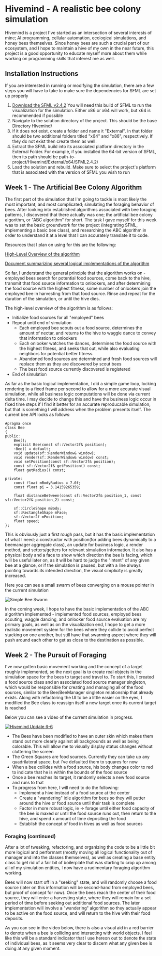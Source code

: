 # Hivemind - A realistic bee colony simulation

Hivemind is a project I've started as an intersection of several interests of mine; AI programming, cellular automation, ecological simulations, and honey bees themselves. Since honey bees are such a crucial part of our ecosystem, and I hope to maintain a hive of my own in the near future, this project is a good opportunity to educate myself more about them while working on programming skills that interest me as well.

## Installation Instructions

If you are interested in running or modifying the simulation, there are a few steps you will have to take to make sure the dependencies for SFML are set up properly
1. [Download the SFML v2.4.2](https://www.sfml-dev.org/download/sfml/2.4.2/) You will need this build of SFML to run the visualization for the simulation. Either x86 or x64 will work, but x64 is recommended if possible
2. Navigate to the solution directory of the project. This should be the base Directory Hivemind/
3. If it does not exist, create a folder and name it "External". In that folder should be two additional folders titled "x64" and "x86", respectively. If they do not exist then create them as well.
4. Extract the SFML build into its associated platform directory in the External Folder. For example, if you installed the 64-bit version of SFML, then its path should be path-to-project/Hivemind/External/x64/SFML2.4.2/
5. Load the solution and rebuild. Make sure to select the project's platform that is associated with the version of SFML you wish to run

## Week 1 - The Artificial Bee Colony Algorithm

The first part of the simulation that I'm going to tackle is most likely the most important, and most complicated; simulating the foraging behavior of bees. After looking into established algorithms associated with bee foraging patterns, I discovered that there actually was one; the artificial bee colony algorithm, or "ABC algorithm" for short. The task I gave myself for this week was to set the basic groundwork for the project (integrating SFML, implementing a basic bee class), and researching the ABC algorithm in order to understand it at a level that I can accurately translate it to code.

Resources that I plan on using for this are the following:

[High-Level Overview of the algorithm](https://en.wikipedia.org/wiki/Artificial_bee_colony_algorithm)

[Document summarizing several logical implementations of the algorithm](http://mf.erciyes.edu.tr/abc/pub/NevImpOfABC.pdf)

So far, I understand the general principle that the algorithm works on - employed bees search for potential food sources, come back to the hive, transmit that food source information to onlookers, and after determining the food source with the highest fitness, some number of onlookers join the employed bee in harvesting from that food source. Rinse and repeat for the duration of the simulation, or until the hive dies.

The high-level overview of the algorithm is as follows:

- Initialize food sources for all "employed" bees
- Repeat until end of simulation  
  - Each employed bee scouts out a food source, determines the amount of nectar, and returns to the hive to waggle dance to convey that information to onlookers
  - Each onlooker watches the dances, determines the food source with the highest fitness, and seeks that out, while also evaluating neighbors for potential better fitness
  - Abandoned food sources are determined and fresh food sources will replace them as they are discovered by scout bees
  - The best food source currently discovered is registered
- End of simulation

As far as the basic logical implementation, I did a simple game loop, locking rendering to a fixed frame per second to allow for a more accurate visual simulation, while all business logic computations will be done via current delta time. I may decide to change this and have the business logic occur in fixed time steps if I find it better for an accurate reproducable simulation, but that is something I will address when the problem presents itself. The current bee API looks as follows:

```
#pragma once
class Bee
{
public:
	Bee();
	explicit Bee(const sf::Vector2f& position);
	~Bee() = default;
	void update(sf::RenderWindow& window);
	void render(sf::RenderWindow& window) const;
	void setPosition(const sf::Vector2f& position);
	const sf::Vector2f& getPosition() const;
	float getRadius() const;

private:
	const float mBodyRadius = 7.0f;
	const float pi = 3.14159265359;

	float distanceBetween(const sf::Vector2f& position_1, const sf::Vector2f& position_2) const;
	
	sf::CircleShape mBody;
	sf::RectangleShape mFace;
	sf::Vector2f mPosition;
	float speed;
};
```
This is obviously just a first rough pass, but it has the basic implementation of what I need; a constructor with position(for adding bees dynamically to a beemanager aggregate class), an update for business logic, a render method, and setters/getters for relevant simulation information. It also has a physical body and a face to show which direction the bee is facing, which will be useful later on, as it will be hard to judge the "intent" of any given bee at a glance, or if the simulation is paused, but with a line always pointing towards its intended direction, the visual simplicity is greatly increased.


Here you can see a small swarm of bees converging on a mouse pointer in the current simulation

![Simple Bee Swarm](http://i.imgur.com/bXtLkiJ.png "Simple bee swarm")

In the coming week, I hope to have the basic implementation of the ABC algorithm implemented - implemented food sources, employed bees scouting, waggle dancing, and onlooker food source evaluation are my primary goals, as well as on the visualization end, I hope to get a more realistic movement system for the bees where they collide to avoid perfect stacking on one another, but still have that swarming aspect where they will push around each other to get as close to the destination as possible.

## Week 2 - The Pursuit of Foraging

I've now gotten basic movement working and the concept of a target roughly implemented, so the next goal is to create real objects in the simulation space for the bees to target and travel to. To start this, I created a food source class and an associated food source manager singleton, which would be responsible for creating and managing all of the food sources, similar to the Bee/BeeManager singleton relationship that already exists. Along with refactoring the UI to be a little easier on the eyes, I modified the Bee class to reassign itself a new target once its current target is reached

Below you can see a video of the current simulation in progress.

[![Hivemind Update 6-6](https://img.youtube.com/vi/6uNdDS5cils/0.jpg)](https://youtu.be/6uNdDS5cils)
- The Bees have been modified to have an outer skin which makes them stand out more clearly against all backgrounds as well as being colorable. This will allow me to visually display status changes without cluttering the screen
- The Green Squares are food sources. Currently they can take up any quadrilateral space, but I've defaulted them to squares for now
- When a bee collides with a food source, his body changes color to red to indicate that he is within the bounds of the food source
- Once a bee reaches its target, it randomly selects a new food source and runs to that
- To progress from here, I will need to do the following:
	- Implement a hive instead of a food source at the center
	- Create a "wandering" idle algorithm for bees so they will putter around the hive or food source until their task is complete
	- Factor in more robust logic, ie -> forage until either food capacity of the bee ix maxed or until the food source runs out, then return to the hive, and spend x amount of time depositing the food
	- Establish the concept of food in hives as well as food sources
	
### Foraging (continued)

After a lot of tweaking, refactoring, and organizing the code to be a little bit more logical and performant (mostly moving all logical functionality out of manager and into the classes themselves), as well as creating a base entity class to get rid of a fair bit of boilerplate that was starting to crop up among all of my simulation entities, I now have a rudimentary foraging algorithm working. 

Bees will now start off in a "seeking" state, and will randomly choose a food source (later on this information will be second-hand from employed bees, but proof of concept for now). Once the bees reach the center of their food source, they will enter a harvesting state, where they will remain for a set period of time before seeking out additional food sources. The later implementation will involve a "wandering" algorithm so they actually appear to be active on the food source, and will return to the hive with their food deposits. 

As you can see in the video below, there is also a visual aid in a red barrier to denote when a bee is colliding and interacting with world objects. I feel like this will be a standard indicator that I use hereon out to denote the state of individual bees, as it seems very clear to discern what any given bee is doing at any given moment.
